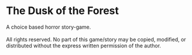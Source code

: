 # The Dusk of the Forest
A choice based horror story-game.
<br></br>
All rights reserved. No part of this game/story may be copied, modified, or distributed without the express written permission of the author.
